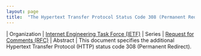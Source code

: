```yaml
---
layout: page
title:  "The Hypertext Transfer Protocol Status Code 308 (Permanent Redirect)"
---
```


| Organization | [Internet Engineering Task Force (IETF)](..)
| Series | [Request for Comments (RFC)](..)
| Abstract | This document specifies the additional Hypertext Transfer Protocol (HTTP) status code 308 (Permanent Redirect).